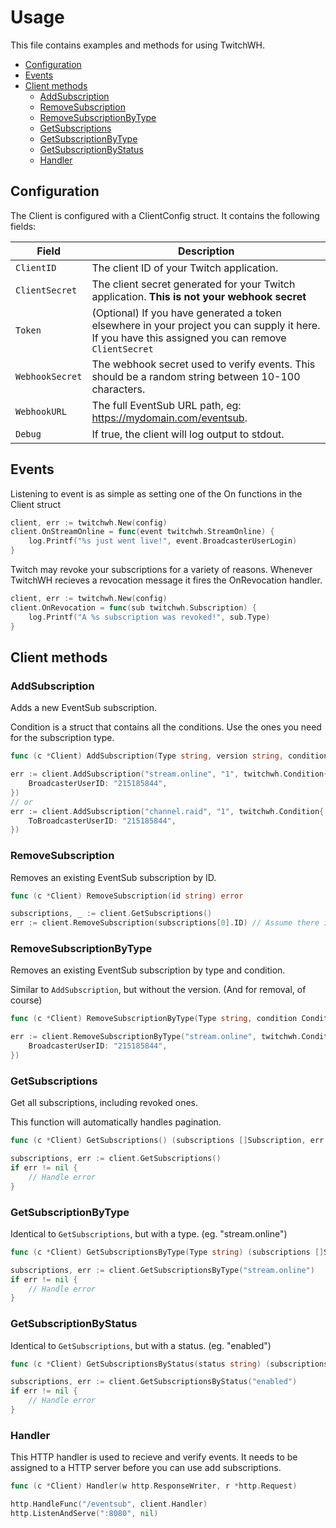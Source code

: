 # Usage

This file contains examples and methods for using TwitchWH.

- [Configuration](#configuration)
- [Events](#events)
- [Client methods](#client-methods)
    - [AddSubscription](#addsubscription)
    - [RemoveSubscription](#removesubscription)
    - [RemoveSubscriptionByType](#removesubscriptionbytype)
    - [GetSubscriptions](#getsubscriptions)
    - [GetSubscriptionByType](#getsubscriptionbytype)
    - [GetSubscriptionByStatus](#getsubscriptionbystatus)
    - [Handler](#handler)

## Configuration

The Client is configured with a ClientConfig struct. It contains the following fields:

| Field | Description |
| --- | --- |
| `ClientID` | The client ID of your Twitch application. |
| `ClientSecret` | The client secret generated for your Twitch application. **This is not your webhook secret** |
| `Token` | (Optional) If you have generated a token elsewhere in your project you can supply it here. If you have this assigned you can remove `ClientSecret` |
| `WebhookSecret` | The webhook secret used to verify events. This should be a random string between 10-100 characters. |
| `WebhookURL` | The full EventSub URL path, eg: https://mydomain.com/eventsub. |
| `Debug` | If true, the client will log output to stdout. |

## Events

Listening to event is as simple as setting one of the On<EventName> functions in the Client struct

```go
client, err := twitchwh.New(config)
client.OnStreamOnline = func(event twitchwh.StreamOnline) {
	log.Printf("%s just went live!", event.BroadcasterUserLogin)
}
```

Twitch may revoke your subscriptions for a variety of reasons. Whenever TwitchWH recieves a revocation message it fires the OnRevocation handler.

```go
client, err := twitchwh.New(config)
client.OnRevocation = func(sub twitchwh.Subscription) {
	log.Printf("A %s subscription was revoked!", sub.Type)
}
```

## Client methods

### AddSubscription

Adds a new EventSub subscription.

Condition is a struct that contains all the conditions. Use the ones you need for the subscription type.

```go
func (c *Client) AddSubscription(Type string, version string, condition Condition) error
```

```go
err := client.AddSubscription("stream.online", "1", twitchwh.Condition{
	BroadcasterUserID: "215185844",
})
// or
err := client.AddSubscription("channel.raid", "1", twitchwh.Condition{
	ToBroadcasterUserID: "215185844",
})
```

### RemoveSubscription

Removes an existing EventSub subscription by ID.

```go
func (c *Client) RemoveSubscription(id string) error
```

```go
subscriptions, _ := client.GetSubscriptions()
err := client.RemoveSubscription(subscriptions[0].ID) // Assume there is > 0 subscriptions
```

### RemoveSubscriptionByType

Removes an existing EventSub subscription by type and condition.

Similar to `AddSubscription`, but without the version. (And for removal, of course)

```go
func (c *Client) RemoveSubscriptionByType(Type string, condition Condition) error
```

```go
err := client.RemoveSubscriptionByType("stream.online", twitchwh.Condition{
	BroadcasterUserID: "215185844",
})
```

### GetSubscriptions

Get all subscriptions, including revoked ones.

This function will automatically handles pagination.

```go
func (c *Client) GetSubscriptions() (subscriptions []Subscription, err error)
```

```go
subscriptions, err := client.GetSubscriptions()
if err != nil {
	// Handle error
}
```

### GetSubscriptionByType

Identical to `GetSubscriptions`, but with a type. (eg. "stream.online")

```go
func (c *Client) GetSubscriptionsByType(Type string) (subscriptions []Subscription, err error)
```

```go
subscriptions, err := client.GetSubscriptionsByType("stream.online")
if err != nil {
	// Handle error
}
```

### GetSubscriptionByStatus

Identical to `GetSubscriptions`, but with a status. (eg. "enabled")

```go
func (c *Client) GetSubscriptionsByStatus(status string) (subscriptions []Subscription, err error)
```

```go
subscriptions, err := client.GetSubscriptionsByStatus("enabled")
if err != nil {
	// Handle error
}
```

### Handler

This HTTP handler is used to recieve and verify events.
It needs to be assigned to a HTTP server before you can use add subscriptions.

```go
func (c *Client) Handler(w http.ResponseWriter, r *http.Request)
```

```go
http.HandleFunc("/eventsub", client.Handler)
http.ListenAndServe(":8080", nil)
```

